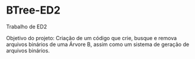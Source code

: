 # BTree-ED2

Trabalho de ED2 

Objetivo do projeto:
    Criação de um código que crie, busque e remova arquivos binários de uma Árvore B, assim como um sistema de geração de arquivos binários.